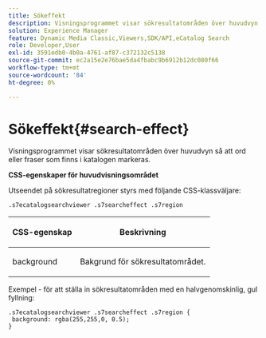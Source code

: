 ```yaml
---
title: Sökeffekt
description: Visningsprogrammet visar sökresultatområden över huvudvyn så att ord eller fraser som finns i katalogen markeras.
solution: Experience Manager
feature: Dynamic Media Classic,Viewers,SDK/API,eCatalog Search
role: Developer,User
exl-id: 3591edb0-4b0a-4761-af87-c372132c5138
source-git-commit: ec2a15e2e76bae5da4fbabc9b6912b12dc080f66
workflow-type: tm+mt
source-wordcount: '84'
ht-degree: 0%

---
```


# Sökeffekt{#search-effect}

Visningsprogrammet visar sökresultatområden över huvudvyn så att ord eller fraser som finns i katalogen markeras.

<!--<a id="section_061E550C1C1D4DB2BD663A898895B38C"></a>-->

**CSS-egenskaper för huvudvisningsområdet**

Utseendet på sökresultatregioner styrs med följande CSS-klassväljare:

`.s7ecatalogsearchviewer .s7searcheffect .s7region`

<table id="table_94EE3F5BBE4547C0B4943471CEE7EDE4"> 
 <thead> 
  <tr> 
   <th colname="col1" class="entry"> <p> CSS-egenskap </p> </th> 
   <th colname="col2" class="entry"> <p>Beskrivning </p> </th> 
  </tr> 
 </thead>
 <tbody> 
  <tr> 
   <td colname="col1"> <p> <span class="codeph"> background </span> </p> </td> 
   <td colname="col2"> <p>Bakgrund för sökresultatområdet. </p> </td> 
  </tr> 
 </tbody> 
</table>

Exempel - för att ställa in sökresultatområden med en halvgenomskinlig, gul fyllning:

```
.s7ecatalogsearchviewer .s7searcheffect .s7region { 
 background: rgba(255,255,0, 0.5); 
}
```
